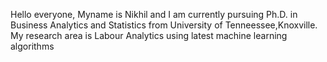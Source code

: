 Hello everyone,
Myname is Nikhil and I am currently pursuing Ph.D. in Business Analytics and Statistics from University of Tenneessee,Knoxville. 
My research area is Labour Analytics using latest machine learning algorithms
